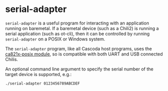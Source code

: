 # serial-adapter

`serial-adapter` is a useful program for interacting with an application running on baremetal. If a baremetal device (such as a Chili2) is running a serial application (such as ot-cli), then it can be controlled by running ``serial-adapter`` on a POSIX or Windows system.

The `serial-adapter` program, like all Cascoda host programs, uses the [ca821x-posix module](../../ca821x-posix/README.md), so is compatible with both UART and USB connected Chilis.

An optional command line argument to specify the serial number of the target device is supported, e.g.:

```
./serial-adapter 0123456789ABCDEF
```
